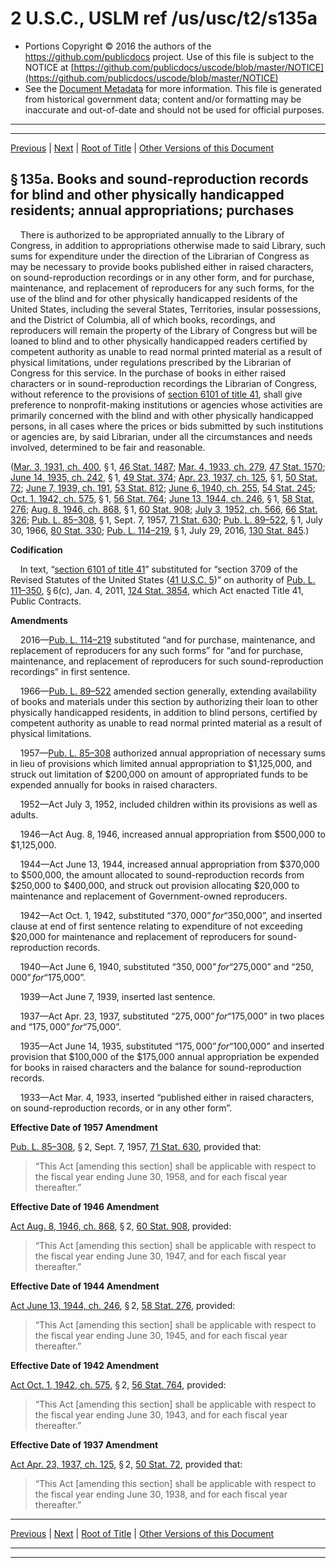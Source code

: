 ---
---

# 2 U.S.C., USLM ref /us/usc/t2/s135a

* Portions Copyright © 2016 the authors of the https://github.com/publicdocs project.
  Use of this file is subject to the NOTICE at [https://github.com/publicdocs/uscode/blob/master/NOTICE](https://github.com/publicdocs/uscode/blob/master/NOTICE)
* See the [Document Metadata](././../../../..//README.md) for more information.
  This file is generated from historical government data; content and/or formatting may be inaccurate and out-of-date and should not be used for official purposes.

----------
----------

[Previous](./../../../..//us/usc/t2/ch5/m__us_usc_t2_s135.md) | [Next](./../../../..//us/usc/t2/ch5/m__us_usc_t2_s135a–1.md) | [Root of Title](./../../../../) | [Other Versions of this Document](https://publicdocs.github.io/go/links?ns=uslm&ref=%2Fus%2Fusc%2Ft2%2Fs135a)

## § 135a. Books and sound-reproduction records for blind and other physically handicapped residents; annual appropriations; purchases

    There is authorized to be appropriated annually to the Library of Congress, in addition to appropriations otherwise made to said Library, such sums for expenditure under the direction of the Librarian of Congress as may be necessary to provide books published either in raised characters, on sound-reproduction recordings or in any other form, and for purchase, maintenance, and replacement of reproducers for any such forms, for the use of the blind and for other physically handicapped residents of the United States, including the several States, Territories, insular possessions, and the District of Columbia, all of which books, recordings, and reproducers will remain the property of the Library of Congress but will be loaned to blind and to other physically handicapped readers certified by competent authority as unable to read normal printed material as a result of physical limitations, under regulations prescribed by the Librarian of Congress for this service. In the purchase of books in either raised characters or in sound-reproduction recordings the Librarian of Congress, without reference to the provisions of [section 6101 of title 41][/us/usc/t41/s6101], shall give preference to nonprofit-making institutions or agencies whose activities are primarily concerned with the blind and with other physically handicapped persons, in all cases where the prices or bids submitted by such institutions or agencies are, by said Librarian, under all the circumstances and needs involved, determined to be fair and reasonable.

([Mar. 3, 1931, ch. 400][/us/act/1931-03-03/ch400], § 1, [46 Stat. 1487][/us/stat/46/1487]; [Mar. 4, 1933, ch. 279][/us/act/1933-03-04/ch279], [47 Stat. 1570][/us/stat/47/1570]; [June 14, 1935, ch. 242][/us/act/1935-06-14/ch242], § 1, [49 Stat. 374][/us/stat/49/374]; [Apr. 23, 1937, ch. 125][/us/act/1937-04-23/ch125], § 1, [50 Stat. 72][/us/stat/50/72]; [June 7, 1939, ch. 191][/us/act/1939-06-07/ch191], [53 Stat. 812][/us/stat/53/812]; [June 6, 1940, ch. 255][/us/act/1940-06-06/ch255], [54 Stat. 245][/us/stat/54/245]; [Oct. 1, 1942, ch. 575][/us/act/1942-10-01/ch575], § 1, [56 Stat. 764][/us/stat/56/764]; [June 13, 1944, ch. 246][/us/act/1944-06-13/ch246], § 1, [58 Stat. 276][/us/stat/58/276]; [Aug. 8, 1946, ch. 868][/us/act/1946-08-08/ch868], § 1, [60 Stat. 908][/us/stat/60/908]; [July 3, 1952, ch. 566][/us/act/1952-07-03/ch566], [66 Stat. 326][/us/stat/66/326]; [Pub. L. 85–308][/us/pl/85/308], § 1, Sept. 7, 1957, [71 Stat. 630][/us/stat/71/630]; [Pub. L. 89–522][/us/pl/89/522], § 1, July 30, 1966, [80 Stat. 330][/us/stat/80/330]; [Pub. L. 114–219][/us/pl/114/219], § 1, July 29, 2016, [130 Stat. 845][/us/stat/130/845].)

 __Codification__ 

    In text, “[section 6101 of title 41][/us/usc/t41/s6101]” substituted for “section 3709 of the Revised Statutes of the United States ([41 U.S.C. 5][/us/usc/t41/s5])” on authority of [Pub. L. 111–350][/us/pl/111/350], § 6(c), Jan. 4, 2011, [124 Stat. 3854][/us/stat/124/3854], which Act enacted Title 41, Public Contracts.

 __Amendments__ 

    2016—[Pub. L. 114–219][/us/pl/114/219] substituted “and for purchase, maintenance, and replacement of reproducers for any such forms” for “and for purchase, maintenance, and replacement of reproducers for such sound-reproduction recordings” in first sentence.

    1966—[Pub. L. 89–522][/us/pl/89/522] amended section generally, extending availability of books and materials under this section by authorizing their loan to other physically handicapped residents, in addition to blind persons, certified by competent authority as unable to read normal printed material as a result of physical limitations.

    1957—[Pub. L. 85–308][/us/pl/85/308] authorized annual appropriation of necessary sums in lieu of provisions which limited annual appropriation to $1,125,000, and struck out limitation of $200,000 on amount of appropriated funds to be expended annually for books in raised characters.

    1952—Act July 3, 1952, included children within its provisions as well as adults.

    1946—Act Aug. 8, 1946, increased annual appropriation from $500,000 to $1,125,000.

    1944—Act June 13, 1944, increased annual appropriation from $370,000 to $500,000, the amount allocated to sound-reproduction records from $250,000 to $400,000, and struck out provision allocating $20,000 to maintenance and replacement of Government-owned reproducers.

    1942—Act Oct. 1, 1942, substituted “$370,000” for “$350,000”, and inserted clause at end of first sentence relating to expenditure of not exceeding $20,000 for maintenance and replacement of reproducers for sound-reproduction records.

    1940—Act June 6, 1940, substituted “$350,000” for “$275,000” and “$250,000” for “$175,000”.

    1939—Act June 7, 1939, inserted last sentence.

    1937—Act Apr. 23, 1937, substituted “$275,000” for “$175,000” in two places and “$175,000” for “$75,000”.

    1935—Act June 14, 1935, substituted “$175,000” for “$100,000” and inserted provision that $100,000 of the $175,000 annual appropriation be expended for books in raised characters and the balance for sound-reproduction records.

    1933—Act Mar. 4, 1933, inserted “published either in raised characters, on sound-reproduction records, or in any other form”.

 __Effective Date of 1957 Amendment__ 

[Pub. L. 85–308][/us/pl/85/308], § 2, Sept. 7, 1957, [71 Stat. 630][/us/stat/71/630], provided that: 

> “This Act \[amending this section\] shall be applicable with respect to the fiscal year ending June 30, 1958, and for each fiscal year thereafter.”

 __Effective Date of 1946 Amendment__ 

[Act Aug. 8, 1946, ch. 868][/us/act/1946-08-08/ch868], § 2, [60 Stat. 908][/us/stat/60/908], provided: 

> “This Act \[amending this section\] shall be applicable with respect to the fiscal year ending June 30, 1947, and for each fiscal year thereafter.”

 __Effective Date of 1944 Amendment__ 

[Act June 13, 1944, ch. 246][/us/act/1944-06-13/ch246], § 2, [58 Stat. 276][/us/stat/58/276], provided: 

> “This Act \[amending this section\] shall be applicable with respect to the fiscal year ending June 30, 1945, and for each fiscal year thereafter.”

 __Effective Date of 1942 Amendment__ 

[Act Oct. 1, 1942, ch. 575][/us/act/1942-10-01/ch575], § 2, [56 Stat. 764][/us/stat/56/764], provided: 

> “This Act \[amending this section\] shall be applicable with respect to the fiscal year ending June 30, 1943, and for each fiscal year thereafter.”

 __Effective Date of 1937 Amendment__ 

[Act Apr. 23, 1937, ch. 125][/us/act/1937-04-23/ch125], § 2, [50 Stat. 72][/us/stat/50/72], provided that: 

> “This Act \[amending this section\] shall be applicable with respect to the fiscal year ending June 30, 1938, and for each fiscal year thereafter.”

----------

[Previous](./../../../..//us/usc/t2/ch5/m__us_usc_t2_s135.md) | [Next](./../../../..//us/usc/t2/ch5/m__us_usc_t2_s135a–1.md) | [Root of Title](./../../../../) | [Other Versions of this Document](https://publicdocs.github.io/go/links?ns=uslm&ref=%2Fus%2Fusc%2Ft2%2Fs135a)

----------
----------

[/us/usc/t41/s6101]: https://publicdocs.github.io/go/links?ns=uslm&ref=%2Fus%2Fusc%2Ft41%2Fs6101
[/us/act/1931-03-03/ch400]: https://publicdocs.github.io/go/links?ns=uslm&ref=%2Fus%2Fact%2F1931-03-03%2Fch400
[/us/stat/46/1487]: https://publicdocs.github.io/go/links?ns=uslm&ref=%2Fus%2Fstat%2F46%2F1487
[/us/act/1933-03-04/ch279]: https://publicdocs.github.io/go/links?ns=uslm&ref=%2Fus%2Fact%2F1933-03-04%2Fch279
[/us/stat/47/1570]: https://publicdocs.github.io/go/links?ns=uslm&ref=%2Fus%2Fstat%2F47%2F1570
[/us/act/1935-06-14/ch242]: https://publicdocs.github.io/go/links?ns=uslm&ref=%2Fus%2Fact%2F1935-06-14%2Fch242
[/us/stat/49/374]: https://publicdocs.github.io/go/links?ns=uslm&ref=%2Fus%2Fstat%2F49%2F374
[/us/act/1937-04-23/ch125]: https://publicdocs.github.io/go/links?ns=uslm&ref=%2Fus%2Fact%2F1937-04-23%2Fch125
[/us/stat/50/72]: https://publicdocs.github.io/go/links?ns=uslm&ref=%2Fus%2Fstat%2F50%2F72
[/us/act/1939-06-07/ch191]: https://publicdocs.github.io/go/links?ns=uslm&ref=%2Fus%2Fact%2F1939-06-07%2Fch191
[/us/stat/53/812]: https://publicdocs.github.io/go/links?ns=uslm&ref=%2Fus%2Fstat%2F53%2F812
[/us/act/1940-06-06/ch255]: https://publicdocs.github.io/go/links?ns=uslm&ref=%2Fus%2Fact%2F1940-06-06%2Fch255
[/us/stat/54/245]: https://publicdocs.github.io/go/links?ns=uslm&ref=%2Fus%2Fstat%2F54%2F245
[/us/act/1942-10-01/ch575]: https://publicdocs.github.io/go/links?ns=uslm&ref=%2Fus%2Fact%2F1942-10-01%2Fch575
[/us/stat/56/764]: https://publicdocs.github.io/go/links?ns=uslm&ref=%2Fus%2Fstat%2F56%2F764
[/us/act/1944-06-13/ch246]: https://publicdocs.github.io/go/links?ns=uslm&ref=%2Fus%2Fact%2F1944-06-13%2Fch246
[/us/stat/58/276]: https://publicdocs.github.io/go/links?ns=uslm&ref=%2Fus%2Fstat%2F58%2F276
[/us/act/1946-08-08/ch868]: https://publicdocs.github.io/go/links?ns=uslm&ref=%2Fus%2Fact%2F1946-08-08%2Fch868
[/us/stat/60/908]: https://publicdocs.github.io/go/links?ns=uslm&ref=%2Fus%2Fstat%2F60%2F908
[/us/act/1952-07-03/ch566]: https://publicdocs.github.io/go/links?ns=uslm&ref=%2Fus%2Fact%2F1952-07-03%2Fch566
[/us/stat/66/326]: https://publicdocs.github.io/go/links?ns=uslm&ref=%2Fus%2Fstat%2F66%2F326
[/us/pl/85/308]: https://publicdocs.github.io/go/links?ns=uslm&ref=%2Fus%2Fpl%2F85%2F308
[/us/stat/71/630]: https://publicdocs.github.io/go/links?ns=uslm&ref=%2Fus%2Fstat%2F71%2F630
[/us/pl/89/522]: https://publicdocs.github.io/go/links?ns=uslm&ref=%2Fus%2Fpl%2F89%2F522
[/us/stat/80/330]: https://publicdocs.github.io/go/links?ns=uslm&ref=%2Fus%2Fstat%2F80%2F330
[/us/pl/114/219]: https://publicdocs.github.io/go/links?ns=uslm&ref=%2Fus%2Fpl%2F114%2F219
[/us/stat/130/845]: https://publicdocs.github.io/go/links?ns=uslm&ref=%2Fus%2Fstat%2F130%2F845
[/us/usc/t41/s6101]: https://publicdocs.github.io/go/links?ns=uslm&ref=%2Fus%2Fusc%2Ft41%2Fs6101
[/us/usc/t41/s5]: https://publicdocs.github.io/go/links?ns=uslm&ref=%2Fus%2Fusc%2Ft41%2Fs5
[/us/pl/111/350]: https://publicdocs.github.io/go/links?ns=uslm&ref=%2Fus%2Fpl%2F111%2F350
[/us/stat/124/3854]: https://publicdocs.github.io/go/links?ns=uslm&ref=%2Fus%2Fstat%2F124%2F3854
[/us/pl/114/219]: https://publicdocs.github.io/go/links?ns=uslm&ref=%2Fus%2Fpl%2F114%2F219
[/us/pl/89/522]: https://publicdocs.github.io/go/links?ns=uslm&ref=%2Fus%2Fpl%2F89%2F522
[/us/pl/85/308]: https://publicdocs.github.io/go/links?ns=uslm&ref=%2Fus%2Fpl%2F85%2F308
[/us/pl/85/308]: https://publicdocs.github.io/go/links?ns=uslm&ref=%2Fus%2Fpl%2F85%2F308
[/us/stat/71/630]: https://publicdocs.github.io/go/links?ns=uslm&ref=%2Fus%2Fstat%2F71%2F630
[/us/act/1946-08-08/ch868]: https://publicdocs.github.io/go/links?ns=uslm&ref=%2Fus%2Fact%2F1946-08-08%2Fch868
[/us/stat/60/908]: https://publicdocs.github.io/go/links?ns=uslm&ref=%2Fus%2Fstat%2F60%2F908
[/us/act/1944-06-13/ch246]: https://publicdocs.github.io/go/links?ns=uslm&ref=%2Fus%2Fact%2F1944-06-13%2Fch246
[/us/stat/58/276]: https://publicdocs.github.io/go/links?ns=uslm&ref=%2Fus%2Fstat%2F58%2F276
[/us/act/1942-10-01/ch575]: https://publicdocs.github.io/go/links?ns=uslm&ref=%2Fus%2Fact%2F1942-10-01%2Fch575
[/us/stat/56/764]: https://publicdocs.github.io/go/links?ns=uslm&ref=%2Fus%2Fstat%2F56%2F764
[/us/act/1937-04-23/ch125]: https://publicdocs.github.io/go/links?ns=uslm&ref=%2Fus%2Fact%2F1937-04-23%2Fch125
[/us/stat/50/72]: https://publicdocs.github.io/go/links?ns=uslm&ref=%2Fus%2Fstat%2F50%2F72


